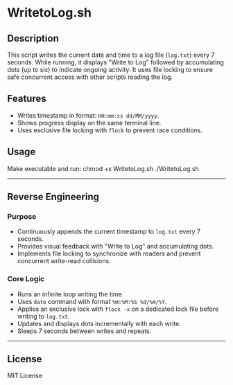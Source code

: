 # WritetoLog.sh

## Description

This script writes the current date and time to a log file (`log.txt`) every 7 seconds. While running, it displays "Write to Log" followed by accumulating dots (up to six) to indicate ongoing activity. It uses file locking to ensure safe concurrent access with other scripts reading the log.

## Features

- Writes timestamp in format: `HH:mm:ss dd/MM/yyyy`.
- Shows progress display on the same terminal line.
- Uses exclusive file locking with `flock` to prevent race conditions.

## Usage

Make executable and run:
chmod +x WritetoLog.sh
./WritetoLog.sh

---

## Reverse Engineering

### Purpose

- Continuously appends the current timestamp to `log.txt` every 7 seconds.
- Provides visual feedback with "Write to Log" and accumulating dots.
- Implements file locking to synchronize with readers and prevent concurrent write-read collisions.

### Core Logic

- Runs an infinite loop writing the time.
- Uses `date` command with format `%H:%M:%S %d/%m/%Y`.
- Applies an exclusive lock with `flock -x` on a dedicated lock file before writing to `log.txt`.
- Updates and displays dots incrementally with each write.
- Sleeps 7 seconds between writes and repeats.

---

## License

MIT License
